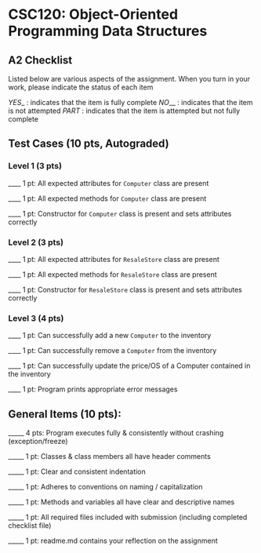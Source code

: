 # CSC120: Object-Oriented Programming Data Structures
## A2 Checklist

Listed below are various aspects of the assignment.  When you turn in your work, please indicate the status of each item

_YES__ : indicates that the item is fully complete
_NO___ : indicates that the item is not attempted
_PART_ : indicates that the item is attempted but not fully complete

## Test Cases (10 pts, Autograded)

### Level 1 (3 pts)

____ 1 pt: All expected attributes for `Computer` class are present

____ 1 pt: All expected methods for `Computer` class are present

____ 1 pt: Constructor for `Computer` class is present and sets attributes correctly

### Level 2 (3 pts)

____ 1 pt: All expected attributes for `ResaleStore` class are present

____ 1 pt: All expected methods for `ResaleStore` class are present

____ 1 pt: Constructor for `ResaleStore` class is present and sets attributes correctly

### Level 3 (4 pts)

____ 1 pt: Can successfully add a new `Computer` to the inventory

____ 1 pt: Can successfully remove a `Computer` from the inventory

____ 1 pt: Can successfully update the price/OS of a Computer contained in the inventory

____ 1 pt: Program prints appropriate error messages

## General Items (10 pts):

_____ 4 pts: Program executes fully & consistently without crashing (exception/freeze)

_____ 1 pt: Classes & class members all have header comments

_____ 1 pt: Clear and consistent indentation

_____ 1 pt: Adheres to conventions on naming / capitalization

_____ 1 pt: Methods and variables all have clear and descriptive names

_____ 1 pt: All required files included with submission (including completed checklist file)

_____ 1 pt: readme.md contains your reflection on the assignment
